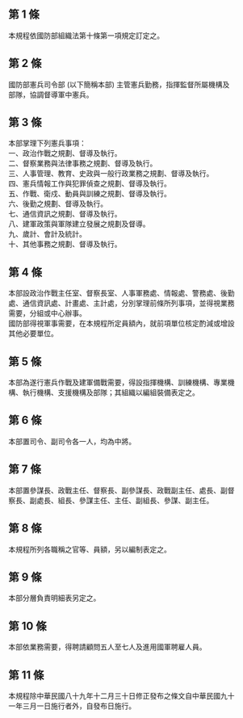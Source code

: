 第 1 條
-------
本規程依國防部組織法第十條第一項規定訂定之。

第 2 條
-------
國防部憲兵司令部 (以下簡稱本部) 主管憲兵勤務，指揮監督所屬機構及  
部隊，協調督導軍中憲兵。

第 3 條
-------
本部掌理下列憲兵事項：  
一、政治作戰之規劃、督導及執行。  
二、督察業務與法律事務之規劃、督導及執行。  
三、人事管理、教育、史政與一般行政業務之規劃、督導及執行。  
四、憲兵情報工作與犯罪偵查之規劃、督導及執行。  
五、作戰、衛戍、動員與訓練之規劃、督導及執行。  
六、後勤之規劃、督導及執行。  
七、通信資訊之規劃、督導及執行。  
八、建軍政策與軍隊建立發展之規劃及督導。  
九、歲計、會計及統計。  
十、其他事務之規劃、督導及執行。

第 4 條
-------
本部設政治作戰主任室、督察長室、人事軍務處、情報處、警務處、後勤  
處、通信資訊處、計畫處、主計處，分別掌理前條所列事項，並得視業務  
需要，分組或中心辦事。  
國防部得視軍事需要，在本規程所定員額內，就前項單位核定酌減或增設  
其他必要單位。

第 5 條
-------
本部為遂行憲兵作戰及建軍備戰需要，得設指揮機構、訓練機構、專業機  
構、執行機構、支援機構及部隊；其組織以編組裝備表定之。

第 6 條
-------
本部置司令、副司令各一人，均為中將。

第 7 條
-------
本部置參謀長、政戰主任、督察長、副參謀長、政戰副主任、處長、副督  
察長、副處長、組長、參謀主任、主任、副組長、參謀、副主任。

第 8 條
-------
本規程所列各職稱之官等、員額，另以編制表定之。

第 9 條
-------
本部分層負責明細表另定之。

第 10 條
--------
本部依業務需要，得聘請顧問五人至七人及進用國軍聘雇人員。

第 11 條
--------
本規程除中華民國八十九年十二月三十日修正發布之條文自中華民國九十  
一年三月一日施行者外，自發布日施行。

